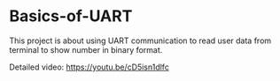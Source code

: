 # Basics-of-UART

This project is about using UART communication to read user data from terminal to show number in binary format.

Detailed video: https://youtu.be/cD5isn1dlfc
